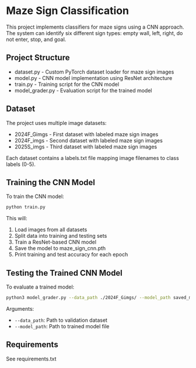 # Maze Sign Classification

This project implements classifiers for maze signs using a CNN approach. The system can identify six different sign types: empty wall, left, right, do not enter, stop, and goal.

## Project Structure

- dataset.py - Custom PyTorch dataset loader for maze sign images
- model.py - CNN model implementation using ResNet architecture
- train.py - Training script for the CNN model
- model_grader.py - Evaluation script for the trained model

## Dataset

The project uses multiple image datasets:
- 2024F_Gimgs - First dataset with labeled maze sign images
- 2024F_imgs - Second dataset with labeled maze sign images
- 2025S_imgs - Third dataset with labeled maze sign images

Each dataset contains a labels.txt file mapping image filenames to class labels (0-5).

## Training the CNN Model

To train the CNN model:

```bash
python train.py
```

This will:
1. Load images from all datasets
2. Split data into training and testing sets
3. Train a ResNet-based CNN model
4. Save the model to maze_sign_cnn.pth
5. Print training and test accuracy for each epoch

## Testing the Trained CNN Model

To evaluate a trained model:

```bash
python3 model_grader.py --data_path ./2024F_Gimgs/ --model_path saved_models/maze_sign_cnn_final.pth
```

Arguments:
- `--data_path`: Path to validation dataset
- `--model_path`: Path to trained model file

## Requirements

See requirements.txt
